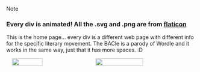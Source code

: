 > [!NOTE]  
> ### Every div is animated! All the .svg and .png are from [flaticon](https://www.flaticon.com/)  

This is the home page... every div is a different web page with different info for the specific literary movement. 
The BACle is a parody of Wordle and it works in the same way, just that it has more spaces. :D

<div style="display: flex; justify-content: center; gap: 20px;">
  <img src="https://github.com/user-attachments/assets/dcad777b-280e-4d25-b816-29c547a989c9" style="width: 40%;">
  <img src="https://github.com/user-attachments/assets/157c65c9-4a89-4623-ab37-9bdb92931d10" style="width: 50%;">
</div>  


